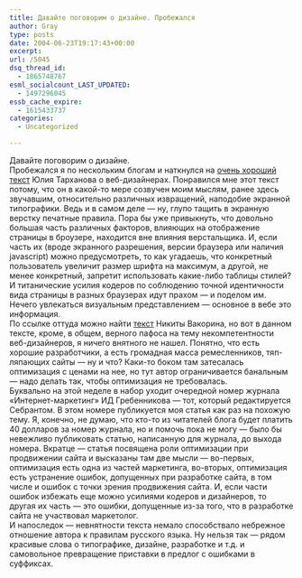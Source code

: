 ```yaml
---
title: Давайте поговорим о дизайне. Пробежался
author: Gray
type: posts
date: 2004-06-23T19:17:43+00:00
excerpt:
url: /5045
dsq_thread_id:
  - 1865748767
esml_socialcount_LAST_UPDATED:
  - 1497296045
essb_cache_expire:
  - 1615433737
categories:
  - Uncategorized

---
```








Давайте поговорим о дизайне.  
Пробежался я по нескольким блогам и наткнулся на [очень хороший текст][1] Юлия Тарханова о веб-дизайнерах. Понравился мне этот текст потому, что он в какой-то мере созвучен моим мыслям, ранее здесь звучавшим, относительно различных извращений, наподобие экранной типографики. Ведь и в самом деле &#8212; ну, глупо тащить в экранную верстку печатные правила. Пора бы уже привыкнуть, что довольно большая часть различных факторов, влияющих на отображение страницы в броузере, находится вне влияния верстальщика. И, если часть их (вроде экранного разрешения, версии браузера или наличия javascript) можно предусмотреть, то как угадаешь, что конкретный пользователь увеличит размер шрифта на максимум, а другой, не менее конкретный, запретит использовать какие-либо таблицы стилей?  
И титанические усилия кодеров по соблюдению точной идентичности вида страницы в разных браузерах идут прахом &#8212; и поделом им. Нечего увлекаться визуальным представлением &#8212; основное в вебе это информация.  
По ссылке оттуда можно найти [текст][2] Никиты Вакорина, но вот в данном тексте, кроме, в общем, верного пафоса на тему некомпетентности веб-дизайнеров, я ничего внятного не нашел. Понятно, что есть хорошие разработчики, а есть громадная масса ремесленников, тяп-ляпающих сайты &#8212; ну и что? Каки-то боком там затесалась оптимизация с ценами на нее, но тут автор ограничивается банальным &#8212; надо делать так, чтобы оптимизация не требовалась.  
Буквально на этой неделе в набор уходит очередной номер журнала &#171;Интернет-маркетинг&#187; ИД Гребенникова &#8212; тот, который редактируется Себрантом. В этом номере публикуется моя статья как раз на похожую тему. Я, конечно, не думаю, что кто-то из читателей блога будет платить 40 долларов за номер журнала, но и помочь пока не могу &#8212; было бы невежливо публиковать статью, написанную для журнала, до выхода номера. Вкратце &#8212; статья посвящена роли оптимизации при продвижении сайта и высказаны там две мысли &#8212; во-первых, оптимизация есть одна из частей маркетинга, во-вторых, оптимизация есть устранение ошибок, допущенных при разработке сайта, в том числе и ошибок с точки зрения продвижения сайта. И, если части ошибок избежать еще можно усилиями кодеров и дизайнеров, то другая их часть &#8212; это ошибки, допущенные из-за того, что в разработке сайта не участвовал маркетолог.  
И напоследок &#8212; невнятности текста немало способствало небрежное отношение автора к правилам русского языка. Ну нельзя так &#8212; рядом красивые слова о типографике, дизайне, разработке и т.д. и самовольное превращение приставки в предлог с ошибками в суффиксах.

 [1]: http://live.julik.nl/2004/06/20/convergence/
 [2]: http://www.umade.ru/log/2004/06/24.html